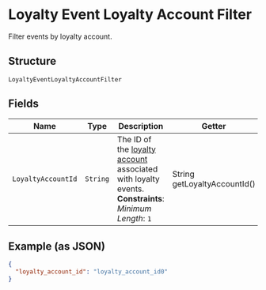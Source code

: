 
# Loyalty Event Loyalty Account Filter

Filter events by loyalty account.

## Structure

`LoyaltyEventLoyaltyAccountFilter`

## Fields

| Name | Type | Description | Getter |
|  --- | --- | --- | --- |
| `LoyaltyAccountId` | `String` | The ID of the [loyalty account](#type-LoyaltyAccount) associated with loyalty events.<br>**Constraints**: *Minimum Length*: `1` | String getLoyaltyAccountId() |

## Example (as JSON)

```json
{
  "loyalty_account_id": "loyalty_account_id0"
}
```

